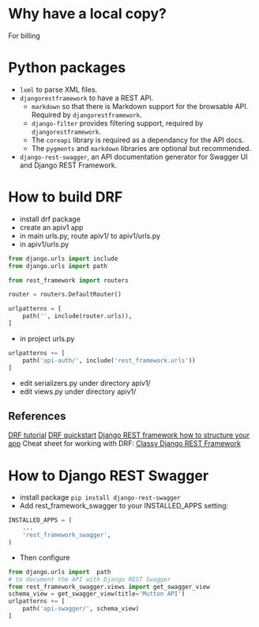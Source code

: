 # Why have a local copy?
For billing

# Python packages
- `lxml` to parse XML files.
- `djangorestframework` to have a REST API.
  - `markdown` so that there is Markdown support for the browsable API. Required by `djangorestframework`.
  - `django-filter` provides filtering support, required by `djangorestframework`.
  - The `coreapi` library is required as a dependancy for the API docs.
  - The `pygments` and `markdown` libraries are optional but recommended.
- `django-rest-swagger`, an API documentation generator for Swagger UI and Django REST Framework. 

# How to build DRF
- install drf package
- create an apiv1 app
- in main urls.py, route apiv1/ to apiv1/urls.py
- in apiv1/urls.py
```Python
from django.urls import include
from django.urls import path

from rest_framework import routers

router = routers.DefaultRouter()

urlpatterns = [
    path('', include(router.urls)),
]
```

- in project urls.py
```Python
urlpatterns += [
    path('api-auth/', include('rest_framework.urls'))
]
```

- edit serializers.py under directory apiv1/
- edit views.py under directory apiv1/

## References
[DRF tutorial](https://medium.com/@djstein/modern-django-part-2-rest-apis-apps-and-django-rest-framework-ea0cac5ab104)
[DRF quickstart](http://www.django-rest-framework.org/tutorial/quickstart/#settings)
[Django REST framework how to structure your app](http://danielhnyk.cz/django-rest-framework-how-to-structure-your-app/)
Cheat sheet for working with DRF: [Classy Django REST Framework](http://www.cdrf.co/)


# How to Django REST Swagger
- install package `pip install django-rest-swagger`
- Add rest_framework_swagger to your INSTALLED_APPS setting:
```Python
INSTALLED_APPS = (
    ...
    'rest_framework_swagger',
)
```
- Then configure
```Python
from django.urls import  path
# to document the API with Django REST Swagger
from rest_framework_swagger.views import get_swagger_view
schema_view = get_swagger_view(title='Mutton API')
urlpatterns += [
    path('api-swagger/', schema_view)
]
```

